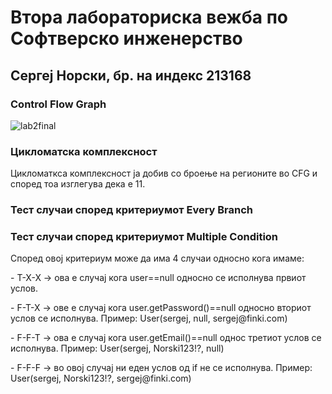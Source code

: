 <h1>Втора лабораториска вежба по Софтверско инженерство</h1>
<h2>Сергеј Норски, бр. на индекс 213168</h2>
<h3>Control Flow Graph</h3>

![lab2final](https://github.com/sergejnorski/SI_2023_lab2_213168/assets/75416368/26606f45-b442-41c8-9a1d-8b0ac484883e)

<h3>Цикломатска комплексност</h3>
<p>Цикломаткса комплексност ја добив со броење на регионите во CFG и според тоа изглегува дека е 11.</p>

<h3>Тест случаи според критериумот Every Branch</h3>

<h3>Тест случаи според критериумот Multiple Condition</h3>
<p>Според овој критериум може да има 4 случаи односно кога имаме:</p>
<p>- T-X-X  ->  ова е случај кога user==null односно се исполнува првиот услов.<br></p>
<p>- F-T-X  ->  ове е случај кога user.getPassword()==null односно вториот услов се исполнува. Пример: User(sergej, null, sergej@finki.com)<br></p>
<p>- F-F-T  ->  ова е случај кога user.getEmail()==null однос третиот услов се исполнува. Пример: User(sergej, Norski123!?, null)<br></p>
<p>- F-F-F  ->  во овој случај ни еден услов од if не се исполнува. Пример: User(sergej, Norski123!?, sergej@finki.com) <br></p>
